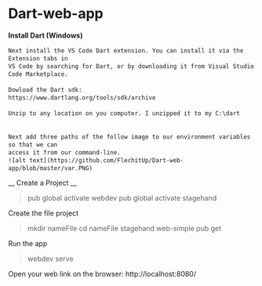 # Dart-web-app
__Install Dart (Windows)__

	Next install the VS Code Dart extension. You can install it via the Extension tabs in 
	VS Code by searching for Dart, or by downloading it from Visual Studio Code Marketplace.

	Dowload the Dart sdk:
	https://www.dartlang.org/tools/sdk/archive

	Unzip to any location on you computer. I unzipped it to my C:\dart


	Next add three paths of the follow image to our environment variables so that we can
	access it from our command-line.
	![alt text](https://github.com/FlechitUp/Dart-web-app/blob/master/var.PNG)

__ Create a Project __

  > pub global activate webdev
  > pub global activate stagehand
  
  Create the file project
  > mkdir nameFile
  > cd nameFile
  > stagehand web-simple
  > pub get
  
  Run the app
  > webdev serve
  
  Open your web link on the browser: http://localhost:8080/
  